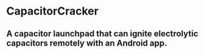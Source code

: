 # CapacitorCracker
## A capacitor launchpad that can ignite electrolytic capacitors remotely with an Android app.
